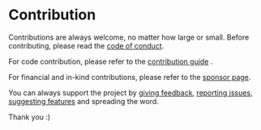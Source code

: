 # Contribution

Contributions are always welcome, no matter how large or small. Before contributing,
please read the [code of conduct](https://github.com/live-codes/livecodes/blob/HEAD/CODE_OF_CONDUCT.html.md).

For code contribution, please refer to the [contribution guide](https://github.com/live-codes/livecodes/blob/HEAD/CONTRIBUTING.html.md)
.

For financial and in-kind contributions, please refer to the [sponsor page](./sponsor.html.md).

You can always support the project by [giving feedback](https://github.com/live-codes/livecodes/discussions), [reporting issues, suggesting features](https://github.com/live-codes/livecodes/issues) and spreading the word.

Thank you :)